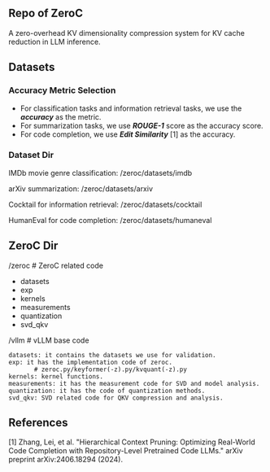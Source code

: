 ## Repo of ZeroC

A zero-overhead KV dimensionality compression system for KV cache reduction in LLM inference.

## Datasets

### Accuracy Metric Selection

- For classification tasks and information retrieval tasks, we use the ***accuracy*** as the metric.
- For summarization tasks, we use ***ROUGE-1*** score as the accuracy score.
- For code completion, we use ***Edit Similarity*** [1] as the accuracy.

### Dataset Dir
IMDb movie genre classification: /zeroc/datasets/imdb

arXiv summarization: /zeroc/datasets/arxiv

Cocktail for information retrieval: /zeroc/datasets/cocktail

HumanEval for code completion: /zeroc/datasets/humaneval

## ZeroC Dir
/zeroc  # ZeroC related code
- datasets
- exp
- kernels
- measurements
- quantization
- svd_qkv

/vllm  # vLLM base code

```
datasets: it contains the datasets we use for validation.
exp: it has the implementation code of zeroc.
       # zeroc.py/keyformer(-z).py/kvquant(-z).py
kernels: kernel functions.
measurements: it has the measurement code for SVD and model analysis.
quantization: it has the code of quantization methods.
svd_qkv: SVD related code for QKV compression and analysis.
```

## References
[1] Zhang, Lei, et al. "Hierarchical Context Pruning: Optimizing Real-World Code Completion with Repository-Level Pretrained Code LLMs." arXiv preprint arXiv:2406.18294 (2024).
